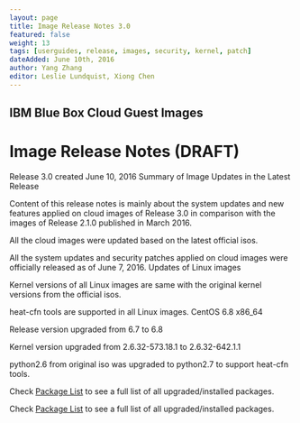 ```yaml
---
layout: page
title: Image Release Notes 3.0
featured: false
weight: 13
tags: [userguides, release, images, security, kernel, patch]
dateAdded: June 10th, 2016
author: Yang Zhang
editor: Leslie Lundquist, Xiong Chen
---
```


## IBM Blue Box Cloud Guest Images

# Image Release Notes (DRAFT)

Release 3.0 created June 10, 2016
Summary of Image Updates in the Latest Release

Content of this release notes is mainly about the system updates and new features applied on cloud images of Release 3.0 in comparison with the images of Release 2.1.0 published in March 2016.

All the cloud images were updated based on the latest official isos.

All the system updates and security patches applied on cloud images were officially released as of June 7, 2016.
Updates of Linux images

Kernel versions of all Linux images are same with the original kernel versions from the official isos.

heat-cfn tools are supported in all Linux images.
CentOS 6.8 x86_64

Release version upgraded from 6.7 to 6.8

Kernel version upgraded from 2.6.32-573.18.1 to 2.6.32-642.1.1

python2.6 from original iso was upgraded to python2.7 to support heat-cfn tools.

Check [Package List](/3.0_image_patch_list/centos-6.8.txt) to see a full list of all upgraded/installed packages.

Check [Package List](http://localhost:4000/help-documentation/gettingstarted/userguides/3.0_image_patch_list/centos-7.2/) to see a full list of all upgraded/installed packages.